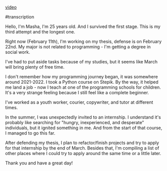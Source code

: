 [video](https://drive.google.com/file/d/1GuT-DZ1PzJuoXTacjuhoyehhqU5oNZwa/view?usp=sharing)

#transcription

Hello, I'm Masha, I'm 25 years old. And I survived the first stage. This is my third attempt and the longest one.

Right now (February 11th), I'm working on my thesis, defense is on February 22nd. My major is not related to programming - I'm getting a degree in social work.

I've had to put aside tasks because of my studies, but it seems like March will bring plenty of free time.

I don't remember how my programming journey began, it was somewhere around 2021-2022. I took a Python course on Stepik. By the way, it helped me land a job - now I teach at one of the programming schools for children. It's a very strange feeling because I still feel like a complete beginner.

I've worked as a youth worker, courier, copywriter, and tutor at different times.

In the summer, I was unexpectedly invited to an internship. I understand it's probably like searching for "hungry, inexperienced, and desperate" individuals, but it ignited something in me. And from the start of that course, I managed to go this far.

After defending my thesis, I plan to refactor/finish projects and try to apply for that internship by the end of March. Besides that, I'm compiling a list of other places where I could try to apply around the same time or a little later.

Thank you and have a great day!